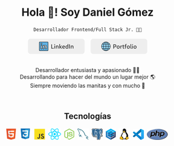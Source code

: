 <div align="center">
  <h1>Hola 👋! Soy Daniel Gómez</h1>
  <code>Desarrollador Frontend/Full Stack Jr. 🧑‍💻</code>
  <br/>
  <br/>
  <div>
    <a href="https://linkedin.com/in/fdaniel-gomez"><img src="./assets/linkedin.png"></a>&nbsp;&nbsp;&nbsp;
    <a href="https://danieldev.tech"><img src="./assets/portfolio.png"></a>
  </div>
</div>
<br/>
<p align="center">
  Desarrollador entusiasta y apasionado 🧑‍💻<br/>
  Desarrollando para hacer del mundo un lugar mejor 🌎<br/>
  Siempre moviendo las manitas y con mucho 🧡
</p>
<br/>
<h2 align="center">Tecnologías</h2>
<div align="center">
    <img src="./assets/icons/html.svg"  height="30px"/>&nbsp;
    <img src="./assets/icons/css.svg"  height="32px"/>&nbsp;
    <img src="./assets/icons/javascript.svg"  height="30px"/>&nbsp;
    <img src="./assets/icons/react.svg"  height="30px"/>&nbsp;
    <img src="./assets/icons/nodejs.svg"  height="30px"/>&nbsp;
    <img src="./assets/icons/mysql.svg"  height="30px"/>&nbsp;
    <img src="./assets/icons/postgresql.svg"  height="30px"/>&nbsp;
    <img src="./assets/icons/sequelize.svg"  height="30px"/>&nbsp;
    <img src="./assets/icons/linux.svg"  height="30px"/>&nbsp;
    <img src="./assets/icons/vscode.svg"  height="29px"/>&nbsp;
    <img src="./assets/icons/php.svg"  height="29px"/>&nbsp;
</div>
